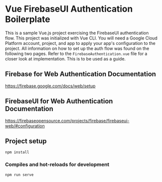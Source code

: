 # Vue FirebaseUI Authentication Boilerplate
This is a sample Vue.js project exercising the FirebaseUI authentication flow.
This project was initialized with Vue CLI.
You will need a Google Cloud Platform account, project, and app to apply your app's 
configuration to the project. All information on how to set up the auth flow was found on the following two pages. 
Refer to the `FirebaseAuthentication.vue` file for a closer look at implementation. This is to be used as a guide.

## Firebase for Web Authentication Documentation
https://firebase.google.com/docs/web/setup

## FirebaseUI for Web Authentication Documentation
https://firebaseopensource.com/projects/firebase/firebaseui-web/#configuration


## Project setup
```
npm install
```

### Compiles and hot-reloads for development
```
npm run serve
```